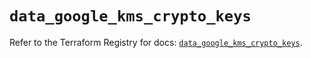 # `data_google_kms_crypto_keys`

Refer to the Terraform Registry for docs: [`data_google_kms_crypto_keys`](https://registry.terraform.io/providers/hashicorp/google/6.15.0/docs/data-sources/kms_crypto_keys).

